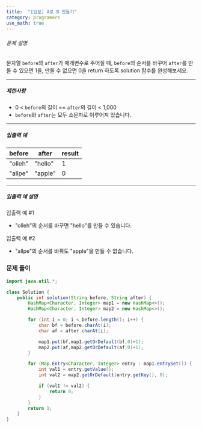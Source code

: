 ```yaml
---
title:  "[입문] A로 B 만들기"
category: programers
use_math: true
---
```




###### 문제 설명

문자열 `before`와 `after`가 매개변수로 주어질 때, `before`의 순서를 바꾸어 `after`를 만들 수 있으면 1을, 만들 수 없으면 0을 return 하도록 solution 함수를 완성해보세요.

------

##### 제한사항

- 0 < `before`의 길이 == `after`의 길이 < 1,000
- `before`와 `after`는 모두 소문자로 이루어져 있습니다.

------

##### 입출력 예

| before  | after   | result |
| ------- | ------- | ------ |
| "olleh" | "hello" | 1      |
| "allpe" | "apple" | 0      |

------

##### 입출력 예 설명

입출력 예 #1

- "olleh"의 순서를 바꾸면 "hello"를 만들 수 있습니다.

입출력 예 #2

- "allpe"의 순서를 바꿔도 "apple"을 만들 수 없습니다.



### 문제 풀이 

```java
import java.util.*;

class Solution {
    public int solution(String before, String after) {
        HashMap<Character, Integer> map1 = new HashMap<>();
        HashMap<Character, Integer> map2 = new HashMap<>();

        for (int i = 0; i < before.length(); i++) {
            char bf = before.charAt(i);
            char af = after.charAt(i);

            map1.put(bf,map1.getOrDefault(bf,0)+1);
            map2.put(af,map2.getOrDefault(af,0)+1);
        }

        for (Map.Entry<Character, Integer> entry : map1.entrySet()) {
            int val1 = entry.getValue();
            int val2 = map2.getOrDefault(entry.getKey(), 0);

            if (val1 != val2) {
                return 0;
            }
        }
        return 1;
    }
}
```





